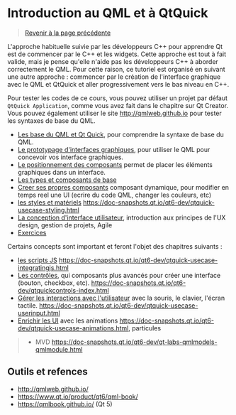 
# Introduction au QML et à QtQuick

> [Revenir à la page précédente](../README.md)

L'approche habituelle suivie par les développeurs C++ pour apprendre Qt est de commencer par le C++ et les widgets.
Cette approche est tout à fait valide, mais je pense qu'elle n'aide pas les développeurs C++ à aborder correctement le QML.
Pour cette raison, ce tutoriel est organisé en suivant une autre approche : commencer par le création de l'interface
graphique avec le QML et QtQuick et aller progressivement vers le bas niveau en C++.

Pour tester les codes de ce cours, vous pouvez utiliser un projet par défaut `QtQuick Application`, comme vous avez fait dans
le chapitre sur Qt Creator. Vous pouvez également utiliser le site http://qmlweb.github.io pour tester les syntaxes de base du QML.

- [Les base du QML et Qt Quick](bases.md), pour comprendre la syntaxe de base du QML.
- [Le prototypage d'interfaces graphiques](prototype.md), pour utiliser le QML pour concevoir vos interface graphiques.
- [Le positionnement des composants](positioning.md) permet de placer les éléments graphiques dans un interface.
- [Les types et composants de base](types.md)
- [Creer ses propres composants](component.md) composant dynamique, pour modifier en temps reel une UI (ecrire du code QML, changer les couleurs, etc)
- [les styles et matériels](styles.md) https://doc-snapshots.qt.io/qt6-dev/qtquick-usecase-styling.html
- [La conception d'interface utilisateur](ux.md), introduction aux principes de l'UX design, gestion de projets, Agile
- [Exercices](exercices.md)

Certains concepts sont important et feront l'objet des chapitres suivants :

- [les scripts JS](js.md) https://doc-snapshots.qt.io/qt6-dev/qtquick-usecase-integratingjs.html
- [Les contrôles](controls.md), qui composants plus avancés pour créer une interface (bouton, checkbox, etc). https://doc-snapshots.qt.io/qt6-dev/qtquickcontrols-index.html
- [Gérer les interactions avec l'utilisateur](input.md) avec la souris, le clavier, l'écran tactile. https://doc-snapshots.qt.io/qt6-dev/qtquick-usecase-userinput.html
- [Enrichir les UI](ui.md) avec les animations https://doc-snapshots.qt.io/qt6-dev/qtquick-usecase-animations.html, particules

> - MVD https://doc-snapshots.qt.io/qt6-dev/qt-labs-qmlmodels-qmlmodule.html

## Outils et refences

- http://qmlweb.github.io/
- https://www.qt.io/product/qt6/qml-book/
- https://qmlbook.github.io/ (Qt 5)
